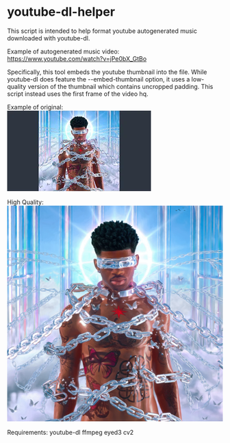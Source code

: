 # youtube-dl-helper  

This script is intended to help format youtube autogenerated music downloaded with youtube-dl.  

Example of autogenerated music video:  
https://www.youtube.com/watch?v=jPe0bX_GtBo  

Specifically, this tool embeds the youtube thumbnail into the file.
While youtube-dl does feature the --embed-thumbnail option,
it uses a low-quality version of the thumbnail which contains uncropped padding.
This script instead uses the first frame of the video hq.  

Example of original:  
![img](assets/example_original_embed_thumbnail.jpg)
  
High Quality:  
![img](assets/example_hq_embed_thumbnail.png)

Requirements:
youtube-dl
ffmpeg
eyed3
cv2
